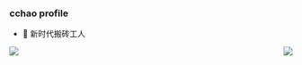 ### cchao profile

- 🧱 新时代搬砖工人

<img align="right" src="https://github-readme-stats.vercel.app/api/top-langs/?username=cchao123&layout=compact" />

<img align="center"  src="https://github-readme-stats.vercel.app/api?username=cchao123&&hide=contribs,prs&bg_color=30,e96443,904e95&title_color=fff&text_color=fff" />
